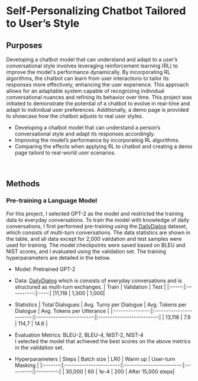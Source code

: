 # Self-Personalizing Chatbot Tailored to User’s Style

## Purposes
Developing a chatbot model that can understand and adapt to a user’s conversational style involves leveraging reinforcement learning (RL) to improve the model's performance dynamically.
By incorporating RL algorithms, the chatbot can learn from user interactions to tailor its responses more effectively, enhancing the user experience.
This approach allows for an adaptable system capable of recognizing individual conversational nuances and refining its behavior over time.
This project was initiated to demonstrate the potential of a chatbot to evolve in real-time and adapt to individual user preferences.
Additionally, a demo page is provided to showcase how the chatbot adjusts to real user styles.

* Developing a chatbot model that can understand a person’s conversational style and adapt its responses accordingly.
* Improving the model’s performance by incorporating RL algorithms.
* Comparing the effects when applying RL to chatbot and creating a demo page tailord to real-world user scenarios.
<br><br><br>


## Methods
### Pre-training a Language Model
For this project, I selected GPT-2 as the model and restricted the training data to everyday conversations.
To train the model with knowledge of daily conversations, I first performed pre-training using the [DailyDialog](http://yanran.li/dailydialog) dataset, which consists of multi-turn conversations.
The data statistics are shown in the table, and all data except for 2,000 validation and test samples were used for training. 
The model checkpoints were saved based on BLEU and NIST scores, and I evaluated using the validation set.
The training hyperparameters are detailed in the below.
* Model: Pretrained GPT-2
* Data: [DailyDialog](http://yanran.li/dailydialog) which is consists of everyday conversations and is structured as multi-turn exchanges.
    | Train | Validation | Test |
    |:-----:|:----------:|:----:|
    |11,118 | 1,000      | 1,000|
* Statistics
    | Total Dialogues | Avg. Turns per Dialogue | Avg. Tokens per Dialogue | Avg. Tokens per Utterance |
    |:---------------:|:-----------------------:|:------------------------:|:-------------------------:|
    | 13,118          | 7.9                     | 114,7                    | 14.6                      |

* Evaluation Metrics: BLEU-2, BLEU-4, NIST-2, NIST-4 
<br>I selected the model that achieved the best scores on the above metrics in the validation set.

* Hyperparameters
    | Steps | Batch size | LR0 | Warm up | User-turn Masking |
    |:-------:|:-----------------------:|:------------------------:|:---------:|:---------:|
    | 30,000          | 60                     | 1e-4       | 200      | After 15,000 steps|

<br><br><br>

